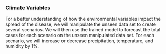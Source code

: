 <div class='PortMakerNoBorder'>

### Climate Variables

<div class='StyledHR StyledHRProjects'></div>

For a better understanding of how the environmental variables impact the spread of the disease, we will 
manipulate the unseen data set to create several scenarios. We will then use the trained model to 
forecast the total cases for each scenario on the unseen manipulated data set. For each scenario, 
we will increase or decrease precipitation, temperature, and humidity by 1%.